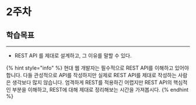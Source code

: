 # 2주차

## 학습목표

***

* REST API 를 제대로 설계하고, 그 이유를 말할 수 있다.

{% hint style="info" %}
현대 웹 개발자는 필수적으로 REST API를 이해하고 있어야 합니다. 다들 관성적으로 API를 작성하지만 실제로 REST API를 제대로 작성하는 사람은 생각보다 많지 않습니다. 엄격하게 REST를 적용하긴 어렵지만 REST API의 핵심적인 부분을 이해하고, REST에 대해 제대로 정리해보는 시간을 가져봅시다.
{% endhint %}
